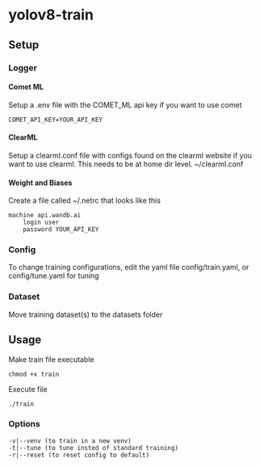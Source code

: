 # yolov8-train

## Setup 

### Logger 

#### Comet ML 
Setup a .env file with the COMET_ML api key if you want to use comet<br/>
```
COMET_API_KEY=YOUR_API_KEY
```

#### ClearML 
Setup a clearml.conf file with configs found on the clearml website if you want to use clearml. This needs to be at home dir level. ~/clearml.conf<br />

#### Weight and Biases
Create a file called ~/.netrc that looks like this<br />

```
machine api.wandb.ai
    login user
    password YOUR_API_KEY
```

### Config
To change training configurations, edit the yaml file config/train.yaml, or config/tune.yaml for tuning

### Dataset 
Move training dataset(s) to the datasets folder

## Usage
Make train file executable
```
chmod +x train 
```

Execute file
```
./train
```

### Options
```
-v|--venv (to train in a new venv)
-t|--tune (to tune insted of standard training)
-r|--reset (to reset config to default)
```




